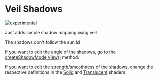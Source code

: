 # Veil Shadows

[![experimental](http://badges.github.io/stability-badges/dist/experimental.svg)](http://github.com/badges/stability-badges)

Just adds simple shadow mapping using veil

The shadows don't follow the sun lol

If you want to edit the angle of the shadows, go to the [createShadowModelView()](https://github.com/SpacePotatoee/Veil-Shadows/blob/master/src/main/java/com/sp/VeilShadowsClient.java#L70) method.

If you want to edit the strength/smoothness of the shadows, change the respective definitions in the [Solid](https://github.com/SpacePotatoee/Veil-Shadows/blob/master/src/main/resources/assets/veilshadows/pinwheel/shaders/program/minecraft_core/rendertype_solid.fsh#L7) and [Translucent](https://github.com/SpacePotatoee/Veil-Shadows/blob/master/src/main/resources/assets/veilshadows/pinwheel/shaders/program/minecraft_core/rendertype_translucent.fsh#L7) shaders.
